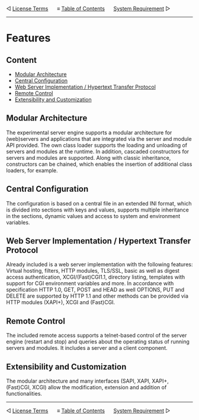 &#9665; [License Terms](license-terms.md)
&nbsp;&nbsp;&nbsp;&nbsp; &#8801; [Table of Contents](README.md)
&nbsp;&nbsp;&nbsp;&nbsp; [System Requirement](system-requirement.md) &#9655;
- - -

# Features


## Content
- [Modular Architecture](#modular-architecture)
- [Central Configuration](#central-configuration)
- [Web Server Implementation / Hypertext Transfer Protocol](#web-server-implementation--hypertext-transfer-protocol)
- [Remote Control](#remote-control)
- [Extensibility and Customization](#extensibility-and-customization)
 

## Modular Architecture
The experimental server engine supports a modular architecture for (web)servers
and applications that are integrated via the server and module API provided. The
own class loader supports the loading and unloading of servers and modules at
the runtime. In addition, cascaded constructors for servers and modules are
supported. Along with classic inheritance, constructors can be chained, which
enables the insertion of additional class loaders, for example.

## Central Configuration
The configuration is based on a central file in an extended INI format, which is
divided into sections with keys and values, supports multiple inheritance in the
sections, dynamic values and access to system and environment variables.

## Web Server Implementation / Hypertext Transfer Protocol
Already included is a web server implementation with the following features:
Virtual hosting, filters, HTTP modules, TLS/SSL, basic as well as digest access
authentication, XCGI/(Fast)CGI1.1, directory listing, templates with support for
CGI environment variables and more. In accordance with specification HTTP 1.0,
GET, POST and HEAD as well OPTIONS, PUT and DELETE are supported by HTTP 1.1 and
other methods can be provided via HTTP modules (XAPI+), XCGI and (Fast)CGI. 

## Remote Control
The included remote access supports a telnet-based control of the server engine
(restart and stop) and queries about the operating status of running servers and
modules. It includes a server and a client component. 

## Extensibility and Customization
The modular architecture and many interfaces (SAPI, XAPI, XAPI+, (Fast)CGI,
XCGI) allow the modification, extension and addition of functionalities.



- - -
&#9665; [License Terms](license-terms.md)
&nbsp;&nbsp;&nbsp;&nbsp; &#8801; [Table of Contents](README.md)
&nbsp;&nbsp;&nbsp;&nbsp; [System Requirement](system-requirement.md) &#9655;
